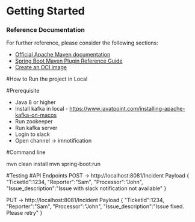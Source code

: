 # Getting Started

### Reference Documentation
For further reference, please consider the following sections:

* [Official Apache Maven documentation](https://maven.apache.org/guides/index.html)
* [Spring Boot Maven Plugin Reference Guide](https://docs.spring.io/spring-boot/docs/2.4.5/maven-plugin/reference/html/)
* [Create an OCI image](https://docs.spring.io/spring-boot/docs/2.4.5/maven-plugin/reference/html/#build-image)

#How to Run the project in Local

#Prerequisite
- Java 8 or higher
- Install kafka in local - https://www.javatpoint.com/installing-apache-kafka-on-macos
- Run zookeeper
- Run kafka server
- Login to slack 
- Open channel -> imnotification


#Command line 

mvn clean install
mvn spring-boot:run

#Testing
#API Endpoints
POST -> http://localhost:8081/Incident
Payload
{
	"TicketId":1234,
	"Reporter":"Sam",
	"Processor":"John",
	"Issue_description":"Issue with slack notification not available"
}

PUT -> http://localhost:8081/Incident
Payload
{
	"TicketId":1234,
	"Reporter":"Sam",
	"Processor":"John",
	"Issue_description":"Issue fixed. Please retry"
}